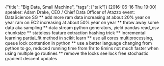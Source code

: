 {"title": "Big Data, Small Machine", "tags": ["talk"]}
[2016-06-16 Thu 19:00]
speaker: Adam Drake, CEO / Chief Data Officer of Atazzo
event: DataScience SG
** add more ram
data increasing at about 20% year on year
ram on EC2 increasing at about 50% year on year
** throw away some data
aka sampling
** data stream
python generators, yield
pandas read_csv chunksize
** stateless feature extraction
hashing trick
** incremental learning
partial_fit method in scikit learn
** use all cores
multiprocessing, queue
lock contention in python
** use a better language
changing from python to go, reduced running time from 1hr to 8mins
not much faster when using multiple go routines
** remove the locks
see lock free stochastic gradient descent updates
